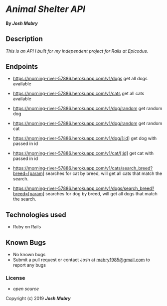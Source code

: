 # _Animal Shelter API_

#### By _**Josh Mabry**_

## Description

_This is an API I built for my independent project for Rails at Epicodus._

## Endpoints

* https://morning-river-57886.herokuapp.com/v1/dogs get all dogs available

* https://morning-river-57886.herokuapp.com/v1/cats get all cats available

* https://morning-river-57886.herokuapp.com/v1/dog/random get random dog

* https://morning-river-57886.herokuapp.com/v1/dog/random get random cat

* https://morning-river-57886.herokuapp.com/v1/dog/[:id] get dog with passed in id

* https://morning-river-57886.herokuapp.com/v1/cat/[:id] get cat with passed in id

* https://morning-river-57886.herokuapp.com/v1/cats/search_breed?breed=[param] searches for cat by breed, will get all cats that match the search.

* https://morning-river-57886.herokuapp.com/v1/dogs/search_breed?breed=[param] searches for dog by breed, will get all dogs that match the search.

## Technologies used
* Ruby on Rails

## Known Bugs
* No known bugs
* Submit a pull request or contact Josh at mabry1985@gmail.com to report any bugs


### License

* _open source_

Copyright (c) 2019 **_Josh Mabry_**
